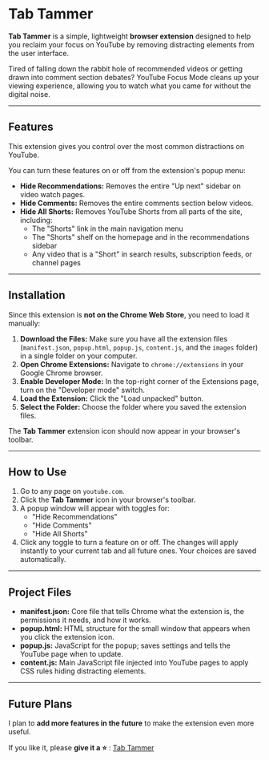 # Tab Tammer

**Tab Tammer** is a simple, lightweight **browser extension** designed to help you reclaim your focus on YouTube by removing distracting elements from the user interface.  

Tired of falling down the rabbit hole of recommended videos or getting drawn into comment section debates? YouTube Focus Mode cleans up your viewing experience, allowing you to watch what you came for without the digital noise.

---

## Features

This extension gives you control over the most common distractions on YouTube.



You can turn these features on or off from the extension's popup menu:

- **Hide Recommendations:** Removes the entire "Up next" sidebar on video watch pages.  
- **Hide Comments:** Removes the entire comments section below videos.  
- **Hide All Shorts:** Removes YouTube Shorts from all parts of the site, including:  
  - The "Shorts" link in the main navigation menu  
  - The "Shorts" shelf on the homepage and in the recommendations sidebar  
  - Any video that is a "Short" in search results, subscription feeds, or channel pages  

---

## Installation

Since this extension is **not on the Chrome Web Store**, you need to load it manually:

1. **Download the Files:** Make sure you have all the extension files (`manifest.json`, `popup.html`, `popup.js`, `content.js`, and the `images` folder) in a single folder on your computer.  
2. **Open Chrome Extensions:** Navigate to `chrome://extensions` in your Google Chrome browser.  
3. **Enable Developer Mode:** In the top-right corner of the Extensions page, turn on the "Developer mode" switch.  
4. **Load the Extension:** Click the "Load unpacked" button.  
5. **Select the Folder:** Choose the folder where you saved the extension files.  

The **Tab Tammer** extension icon should now appear in your browser's toolbar.

---

## How to Use

1. Go to any page on `youtube.com`.  
2. Click the **Tab Tammer** icon in your browser's toolbar.  
3. A popup window will appear with toggles for:  
   - "Hide Recommendations"  
   - "Hide Comments"  
   - "Hide All Shorts"  
4. Click any toggle to turn a feature on or off. The changes will apply instantly to your current tab and all future ones. Your choices are saved automatically.

---

## Project Files

- **manifest.json:** Core file that tells Chrome what the extension is, the permissions it needs, and how it works.  
- **popup.html:** HTML structure for the small window that appears when you click the extension icon.  
- **popup.js:** JavaScript for the popup; saves settings and tells the YouTube page when to update.  
- **content.js:** Main JavaScript file injected into YouTube pages to apply CSS rules hiding distracting elements.  

---

## Future Plans

I plan to **add more features in the future** to make the extension even more useful.  

If you like it, please **give it a ⭐** : [Tab Tammer](https://github.com/tanish4181/TabTammer)  

